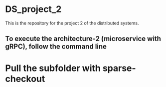 # DS_project_2
This is the repository for the project 2 of the distributed systems. 
## To execute the architecture-2 (microservice with gRPC), follow the command line
# Pull the subfolder with sparse-checkout
